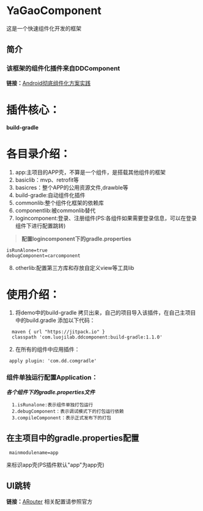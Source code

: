 # YaGaoComponent
这是一个快速组件化开发的框架
## 简介
### 该框架的组件化插件来自DDComponent
**链接：**[Android彻底组件化方案实践](https://www.jianshu.com/p/1b1d77f58e84)
# 插件核心：
  **build-gradle**
# 各目录介绍：
   1. app:主项目的APP壳，不算是一个组件，是搭载其他组件的框架
   2. basiclib：mvp、retrofit等
   3. basicres：整个APP的公用资源文件,drawble等
   4. build-gradle:自动组件化插件
   5. commonlib:整个组件化框架的依赖库
   6. componentlib:被commonlib替代
   7. logincomponent:登录、注册组件(PS:各组件如果需要登录信息，可以在登录组件下进行配置跳转)
> **配置logincomponent下的gradle.properties**
  ```
  isRunAlone=true
  debugComponent=carcomponent
  ```
   8. otherlib:配置第三方库和存放自定义view等工具lib
# 使用介绍：
   1. 将demo中的build-gradle 拷贝出来，自己的项目导入该插件，在自己主项目中的build.gradle 添加以下代码：
   ```
     maven { url "https://jitpack.io" }
     classpath 'com.luojilab.ddcomponent:build-gradle:1.1.0'
   ```
   2. 在所有的组件中应用插件：
   ```
    apply plugin: 'com.dd.comgradle'
   ```
### 组件单独运行配置Application：
***各个组件下的gradle.properties文件***
 ```
   1.isRunalone:表示组件单独打包运行
   2.debugComponent：表示调试模式下的打包运行依赖
   3.compileComponent：表示正式发布下的打包 
  ```
## 在主项目中的gradle.properties配置
 ```
  mainmodulename=app
  ```
  来标识app壳(PS插件默认"app"为app壳)
## UI跳转
**链接：**[ARouter](https://github.com/alibaba/ARouter)
相关配置请参照官方
